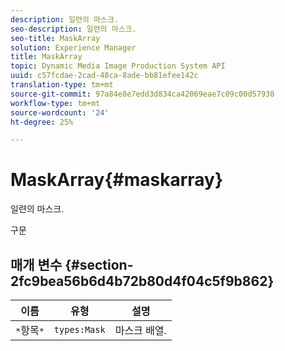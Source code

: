 ```yaml
---
description: 일련의 마스크.
seo-description: 일련의 마스크.
seo-title: MaskArray
solution: Experience Manager
title: MaskArray
topic: Dynamic Media Image Production System API
uuid: c57fcdae-2cad-48ca-8ade-bb81efee142c
translation-type: tm+mt
source-git-commit: 97a84e8e7edd3d834ca42069eae7c09c00d57938
workflow-type: tm+mt
source-wordcount: '24'
ht-degree: 25%

---
```



# MaskArray{#maskarray}

일련의 마스크.

구문

## 매개 변수 {#section-2fc9bea56b6d4b72b80d4f04c5f9b862}

| 이름 | 유형 | 설명 |
|---|---|---|
| `*`항목`*` | `types:Mask` | 마스크 배열. |

